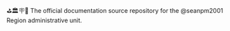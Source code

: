 ⛳️🏛️🪧️📖️ The official documentation source repository for the @seanpm2001 Region administrative unit.
